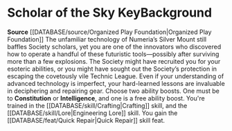 ﻿---
ability: null
ability_boost: null
feat: null
id: '157'
name: Scholar of the Sky Key
prerequisite: null
rarity: null
rus_type_level: null
skill: null
source: '[[DATABASE/source/Organized Play Foundation|Organized Play Foundation]]'
subcategory: null
trait: null
type: null

---
# Scholar of the Sky Key<span class="item-type">Background</span>

**Source** [[DATABASE/source/Organized Play Foundation|Organized Play Foundation]]
The unfamiliar technology of Numeria’s Silver Mount still baffles Society scholars, yet you are one of the innovators who discovered how to operate a handful of these futuristic tools—possibly after surviving more than a few explosions. The Society might have recruited you for your esoteric abilities, or you might have sought out the Society’s protection in escaping the covetously vile Technic League. Even if your understanding of advanced technology is imperfect, your hard-learned lessons are invaluable in deciphering and repairing gear.
Choose two ability boosts. One must be to **Constitution** or **Intelligence**, and one is a free ability boost.
You're trained in the [[DATABASE/skill/Crafting|Crafting]] skill, and the [[DATABASE/skill/Lore|Engineering Lore]] skill. You gain the [[DATABASE/feat/Quick Repair|Quick Repair]] skill feat.